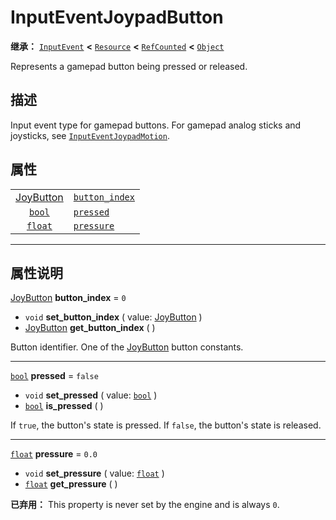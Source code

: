 <!-- ⚠ 请勿编辑本文件 ⚠ -->
<!-- 本文档使用脚本从 WeDot 引擎源码仓库生成。 -->
<!-- 生成脚本：https://github.com/WeDot-Engine/WeDot/tree/4.3/doc/tools/make_md.py； -->
<!-- 原文件：https://github.com/WeDot-Engine/WeDot/tree/4.3/doc/classes/InputEventJoypadButton.xml。 -->

<div id="_class_inputeventjoypadbutton"></div>

# InputEventJoypadButton

**继承：** [`InputEvent`](class_inputevent.md) **<** [`Resource`](class_resource.md) **<** [`RefCounted`](class_refcounted.md) **<** [`Object`](class_object.md)

Represents a gamepad button being pressed or released.

## 描述

Input event type for gamepad buttons. For gamepad analog sticks and joysticks, see [`InputEventJoypadMotion`](class_inputeventjoypadmotion.md).

## 属性

|||
|:-:|:--|
| [JoyButton](#enum_@globalscope_joybutton) | [`button_index`](#class_inputeventjoypadbutton_property_button_index) | ``0``     |
| [`bool`](class_bool.md)                   | [`pressed`](#class_inputeventjoypadbutton_property_pressed)           | ``false`` |
| [`float`](class_float.md)                 | [`pressure`](#class_inputeventjoypadbutton_property_pressure)         | ``0.0``   |

<!-- rst-class:: classref-section-separator -->

---

## 属性说明

<div id="_class_inputeventjoypadbutton_property_button_index"></div>

[JoyButton](#enum_@globalscope_joybutton) **button_index** = ``0`` <div id="class_inputeventjoypadbutton_property_button_index"></div>

- `void` **set_button_index** ( value: [JoyButton](#enum_@globalscope_joybutton) )
- [JoyButton](#enum_@globalscope_joybutton) **get_button_index** ( )

Button identifier. One of the [JoyButton](#enum_@globalscope_joybutton) button constants.

<!-- rst-class:: classref-item-separator -->

---

<div id="_class_inputeventjoypadbutton_property_pressed"></div>

[`bool`](class_bool.md) **pressed** = ``false`` <div id="class_inputeventjoypadbutton_property_pressed"></div>

- `void` **set_pressed** ( value: [`bool`](class_bool.md) )
- [`bool`](class_bool.md) **is_pressed** ( )

If `true`, the button's state is pressed. If `false`, the button's state is released.

<!-- rst-class:: classref-item-separator -->

---

<div id="_class_inputeventjoypadbutton_property_pressure"></div>

[`float`](class_float.md) **pressure** = ``0.0`` <div id="class_inputeventjoypadbutton_property_pressure"></div>

- `void` **set_pressure** ( value: [`float`](class_float.md) )
- [`float`](class_float.md) **get_pressure** ( )

**已弃用：** This property is never set by the engine and is always `0`.

[^virtual]: 本方法通常需要用户覆盖才能生效。
[^const]: 本方法无副作用，不会修改该实例的任何成员变量。
[^vararg]: 本方法除了能接受在此处描述的参数外，还能够继续接受任意数量的参数。
[^constructor]: 本方法用于构造某个类型。
[^static]: 调用本方法无需实例，可直接使用类名进行调用。
[^operator]: 本方法描述的是使用本类型作为左操作数的有效运算符。
[^bitfield]: 这个值是由下列位标志构成位掩码的整数。
[^void]: 无返回值。
